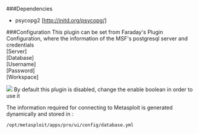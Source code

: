 ###Dependencies     
* psycopg2 [http://initd.org/psycopg/]  

###Configuration
This plugin can be set from Faraday's Plugin Configuration, where the information of the MSF's postgresql server and credentials  
[Server]  
[Database]  
[Username]  
[Password]  
[Workspace]  

![](https://raw.github.com/wiki/infobyte/faraday/images/Metasploit-Plugin.png)
By default this plugin is disabled, change the enable boolean in order to use it

The information required for connecting to Metasploit is generated dynamically and stored in :

    /opt/metasploit/apps/pro/ui/config/database.yml